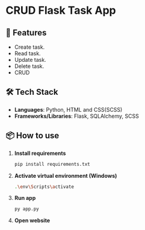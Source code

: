 # CRUD Flask Task App

## 🚀 Features

- Create task.
- Read task.
- Update task.
- Delete task.
- CRUD

## 🛠️ Tech Stack

- **Languages**: Python, HTML and CSS(SCSS)
- **Frameworks/Libraries**: Flask, SQLAlchemy, SCSS

## 📦 How to use

1. **Install requirements**

   ```bash
   pip install requirements.txt
   ```

1. **Activate virtual environment (Windows)**

   ```bash
   .\env\Scripts\activate
   ```

1. **Run app**
   ```bash
   py app.py
   ```
1. **Open website**

